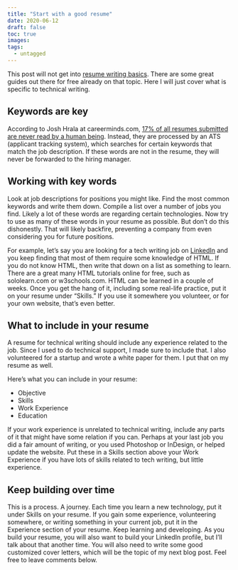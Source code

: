 ```yaml
---
title: "Start with a good resume"
date: 2020-06-12
draft: false
toc: true
images:
tags:
  - untagged
---
```


This post will not get into [resume writing basics](https://www.roberthalf.com/blog/writing-a-resume/how-to-write-a-good-resume-in-7-easy-steps). There are some great guides out there for free already on that topic. Here I will just cover what is specific to technical writing.

## Keywords are key

According to Josh Hrala at careerminds.com, [17% of all resumes submitted are never read by a human being](https://blog.careerminds.com/75-percent-of-resumes-are-never-read). Instead, they are processed by an ATS (applicant tracking system), which searches for certain keywords that match the job description. If these words are not in the resume, they will never be forwarded to the hiring manager.

## Working with key words

Look at job descriptions for positions you might like. Find the most common keywords and write them down. Compile a list over a number of jobs you find. Likely a lot of these words are regarding certain technologies. Now try to use as many of these words in your resume as possible. But don’t do this dishonestly. That will likely backfire, preventing a company from even considering you for future positions.

For example, let’s say you are looking for a tech writing job on [LinkedIn](https://www.linkedin.com/jobs/) and you keep finding that most of them require some knowledge of HTML. If you do not know HTML, then write that down on a list as something to learn. There are a great many HTML tutorials online for free, such as sololearn.com or w3schools.com. HTML can be learned in a couple of weeks. Once you get the hang of it, including some real-life practice, put it on your resume under “Skills.” If you use it somewhere you volunteer, or for your own website, that’s even better.

## What to include in your resume

A resume for technical writing should include any experience related to the job. Since I used to do technical support, I made sure to include that. I also volunteered for a startup and wrote a white paper for them. I put that on my resume as well.

Here’s what you can include in your resume:

* Objective
* Skills
* Work Experience
* Education

If your work experience is unrelated to technical writing, include any parts of it that might have some relation if you can. Perhaps at your last job you did a fair amount of writing, or you used Photoshop or InDesign, or helped update the website. Put these in a Skills section above your Work Experience if you have lots of skills related to tech writing, but little experience.

## Keep building over time

This is a process. A journey. Each time you learn a new technology, put it under Skills on your resume. If you gain some experience, volunteering somewhere, or writing something in your current job, put it in the Experience section of your resume. Keep learning and developing. As you build your resume, you will also want to build your LinkedIn profile, but I’ll talk about that another time. You will also need to write some good customized cover letters, which will be the topic of my next blog post. Feel free to leave comments below.